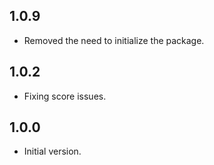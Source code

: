 ## 1.0.9

- Removed the need to initialize the package.

## 1.0.2

- Fixing score issues.

## 1.0.0

- Initial version.
